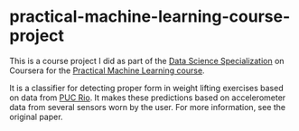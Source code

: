 # practical-machine-learning-course-project
This is a course project I did as part of the [Data Science Specialization](https://www.coursera.org/specialization/jhudatascience/1) on Coursera for the [Practical Machine Learning course](https://www.coursera.org/course/predmachlearn).

It is a classifier for detecting proper form in weight lifting exercises based on data from [PUC Rio](http://groupware.les.inf.puc-rio.br/har). It makes these predictions based on accelerometer data from several sensors worn by the user.  For more information, see the original paper.
